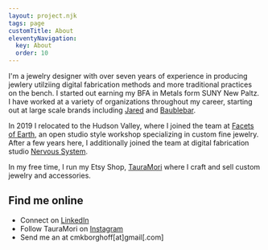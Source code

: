 ```yaml
---
layout: project.njk
tags: page
customTitle: About
eleventyNavigation:
  key: About
  order: 10
---
```


I'm a jewelry designer with over seven years of experience in producing jewlery utilziing digital fabrication methods and more traditional practices on the bench. I started out earning my BFA in Metals form SUNY New Paltz. I have worked at a variety of organizations throughout my career, starting out at large scale brands including [Jared](https://www.jared.com/) and [Baublebar](https://www.baublebar.com/).

In 2019 I relocated to the Hudson Valley, where I joined the team at [Facets of Earth](https://facetsofearth.com/), an open studio style workshop specializing in custom fine jewelry. After a few years here, I additionally joined the team at digital fabrication studio [Nervous System](https://n-e-r-v-o-u-s.com/index.php).

In my free time, I run my Etsy Shop, [TauraMori](https://www.etsy.com/shop/TauraMori) where I craft and sell custom jewelry and accessories.

## Find me online

- Connect on [LinkedIn](https://www.linkedin.com/in/christina-borghoff-2b0182123/)
- Follow TauraMori on [Instagram](https://www.instagram.com/tauramori/)
- Send me an at cmkborghoff[at]gmail[.com]
